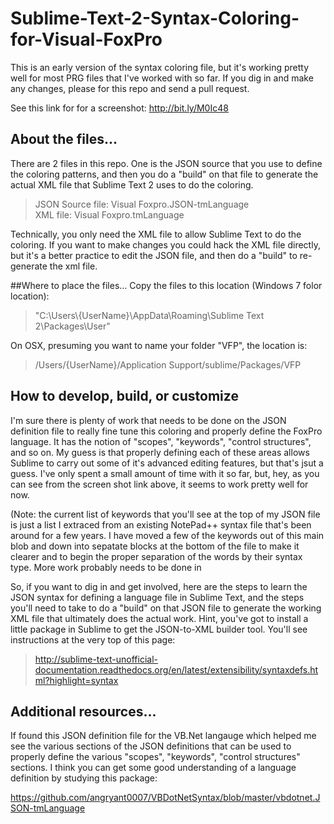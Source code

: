 Sublime-Text-2-Syntax-Coloring-for-Visual-FoxPro
================================================

This is an early version of the syntax coloring file, but it's working pretty well for most PRG files that I've worked with so far. If you dig in and make any changes, please for this repo and send a pull request.  

See this link for for a screenshot: http://bit.ly/M0Ic48


## About the files...
There are 2 files in this repo. One is the JSON source that you use to define the coloring patterns, and then you do a "build" on that file to generate the actual XML file that Sublime Text 2 uses to do the coloring.

>JSON Source file: Visual Foxpro.JSON-tmLanguage  
 XML file: Visual Foxpro.tmLanguage  

Technically, you only need the XML file to allow Sublime Text to do the coloring. If you want to make changes you could hack the XML file directly, but it's a better practice to edit the JSON file, and then do a "build" to re-generate the xml file.

##Where to place the files...
Copy the files to this location (Windows 7 folor location):  
>"C:\Users\\{UserName}\AppData\Roaming\Sublime Text 2\Packages\User\"

On OSX, presuming you want to name your folder "VFP", the location is:
> /Users/{UserName}/Application Support/sublime/Packages/VFP

## How to develop, build, or customize
I'm sure there is plenty of work that needs to be done on the JSON definition file to really fine tune this coloring and properly define the FoxPro language. It has the notion of "scopes", "keywords", "control structures", and so on. My guess is that properly defining each of these areas allows Sublime to carry out some of it's advanced editing features, but that's jsut a guess. I've only spent a small amount of time with it so far, but, hey, as you can see from the screen shot link above, it seems to work pretty well for now.

(Note: the current list of keywords that you'll see at the top of my JSON file is just a list I extraced from an existing NotePad++ syntax file that's been around for a few years. I have moved a few of the keywords out of this main blob and down into sepatate blocks at the bottom of the file to make it clearer and to begin the proper separation of the words by their syntax type. More work probably needs to be done in

So, if you want to dig in and get involved, here are the steps to learn the JSON syntax for defining a language file in Sublime Text, and the steps you'll need to take to do a "build" on that JSON file to generate the working XML file that ultimately does the actual work. Hint, you've got to install a little package in Sublime to get the JSON-to-XML builder tool. You'll see instructions at the very top of this page:  
>http://sublime-text-unofficial-documentation.readthedocs.org/en/latest/extensibility/syntaxdefs.html?highlight=syntax

## Additional resources...
If found this JSON definition file for the VB.Net langauge which helped me see the various sections of the JSON definitions that can be used to properly define the various "scopes", "keywords", "control structures" sections. I think you can get some good understanding of a language definition by studying this package:

https://github.com/angryant0007/VBDotNetSyntax/blob/master/vbdotnet.JSON-tmLanguage


